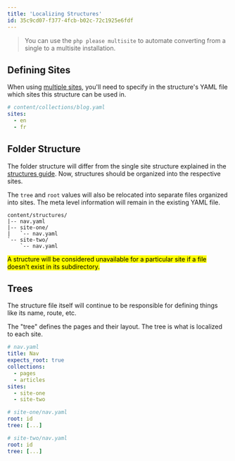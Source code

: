 ```yaml
---
title: 'Localizing Structures'
id: 35c9cd07-f377-4fcb-b02c-72c1925e6fdf
---
```

> You can use the `php please multisite` to automate converting from a single to a multisite installation.

## Defining Sites

When using [multiple sites](/multi-site), you'll need to specify in the structure's YAML file which sites this structure can be used in.

``` yaml
# content/collections/blog.yaml
sites:
  - en
  - fr
```

## Folder Structure

The folder structure will differ from the single site structure explained in the [structures guide](/structures). Now, structures should be organized into the respective sites.

The `tree` and `root` values will also be relocated into separate files organized into sites. The meta level information will remain in the existing YAML file.

``` files
content/structures/
|-- nav.yaml
|-- site-one/
|   `-- nav.yaml
`-- site-two/
    `-- nav.yaml
```

<mark>A structure will be considered unavailable for a particular site if a file doesn't exist in its subdirectory.</mark>

## Trees

The structure file itself will continue to be responsible for defining things like its name, route, etc.

The "tree" defines the pages and their layout. The tree is what is localized to each site.

``` yaml
# nav.yaml
title: Nav
expects_root: true
collections:
  - pages
  - articles
sites:
  - site-one
  - site-two
```

``` yaml
# site-one/nav.yaml
root: id
tree: [...]
```

``` yaml
# site-two/nav.yaml
root: id
tree: [...]
```